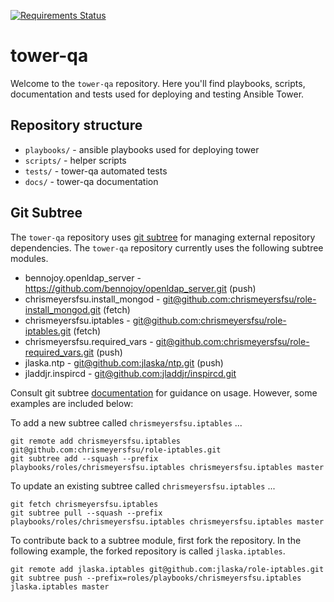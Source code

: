 [![Requirements Status](https://requires.io/github/ansible/tower-qa/requirements.svg?branch=master)](https://requires.io/github/ansible/tower-qa/requirements/?branch=master)

# tower-qa

Welcome to the `tower-qa` repository.  Here you'll find playbooks, scripts, documentation and tests used for deploying and testing Ansible Tower.

## Repository structure

* `playbooks/` - ansible playbooks used for deploying tower
* `scripts/` - helper scripts
* `tests/` - tower-qa automated tests
* `docs/` - tower-qa documentation

## Git Subtree

The `tower-qa` repository uses [git subtree](https://blogs.atlassian.com/2013/05/alternatives-to-git-submodule-git-subtree/) for managing external repository dependencies.  The `tower-qa` repository currently uses the following subtree modules.

* bennojoy.openldap_server - https://github.com/bennojoy/openldap_server.git (push)
* chrismeyersfsu.install_mongod - [git@github.com:chrismeyersfsu/role-install_mongod.git](https://github.com/chrismeyersfsu/role-install_mongod) (fetch)
* chrismeyersfsu.iptables - [git@github.com:chrismeyersfsu/role-iptables.git](https://github.com/chrismeyersfsu/role-iptables) (fetch)
* chrismeyersfsu.required_vars - [git@github.com:chrismeyersfsu/role-required_vars.git](https://github.com/chrismeyersfsu/role-required_vars) (push)
* jlaska.ntp - [git@github.com:jlaska/ntp.git](https://github.com/jlaska/ntp) (push)
* jladdjr.inspircd - [git@github.com:jladdjr/inspircd.git](https://github.com/jladdjr/inspircd)

Consult git subtree [documentation](https://blogs.atlassian.com/2013/05/alternatives-to-git-submodule-git-subtree/) for guidance on usage.  However, some examples are included below:

To add a new subtree called `chrismeyersfsu.iptables` ...

    git remote add chrismeyersfsu.iptables git@github.com:chrismeyersfsu/role-iptables.git
    git subtree add --squash --prefix playbooks/roles/chrismeyersfsu.iptables chrismeyersfsu.iptables master

To update an existing subtree called `chrismeyersfsu.iptables` ...

    git fetch chrismeyersfsu.iptables
    git subtree pull --squash --prefix playbooks/roles/chrismeyersfsu.iptables chrismeyersfsu.iptables master

To contribute back to a subtree module, first fork the repository.  In the following example, the forked repository is called `jlaska.iptables`.

    git remote add jlaska.iptables git@github.com:jlaska/role-iptables.git
    git subtree push --prefix=roles/playbooks/chrismeyersfsu.iptables jlaska.iptables master
